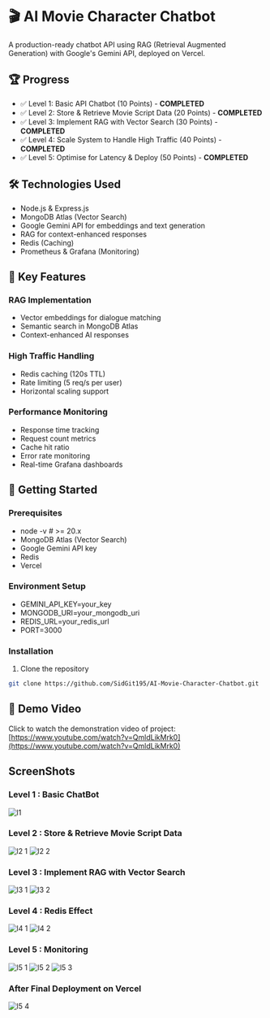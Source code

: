 # 🎬 AI Movie Character Chatbot

A production-ready chatbot API using RAG (Retrieval Augmented Generation) with Google's Gemini API, deployed on Vercel.

## 🏆 Progress
- ✅ Level 1: Basic API Chatbot (10 Points) - **COMPLETED**
- ✅ Level 2: Store & Retrieve Movie Script Data (20 Points) - **COMPLETED**
- ✅ Level 3: Implement RAG with Vector Search (30 Points) - **COMPLETED**
- ✅ Level 4: Scale System to Handle High Traffic (40 Points) - **COMPLETED**
- ✅ Level 5: Optimise for Latency & Deploy (50 Points) - **COMPLETED**

## 🛠️ Technologies Used
- Node.js & Express.js
- MongoDB Atlas (Vector Search)
- Google Gemini API for embeddings and text generation
- RAG for context-enhanced responses
- Redis (Caching)
- Prometheus & Grafana (Monitoring)

## 🎯 Key Features

### RAG Implementation
- Vector embeddings for dialogue matching
- Semantic search in MongoDB Atlas
- Context-enhanced AI responses

### High Traffic Handling
- Redis caching (120s TTL)
- Rate limiting (5 req/s per user)
- Horizontal scaling support

### Performance Monitoring
- Response time tracking
- Request count metrics
- Cache hit ratio
- Error rate monitoring
- Real-time Grafana dashboards


## 🚀 Getting Started

### Prerequisites
- node -v  # >= 20.x
- MongoDB Atlas (Vector Search)
- Google Gemini API key
- Redis 
- Vercel 

### Environment Setup
- GEMINI_API_KEY=your_key
- MONGODB_URI=your_mongodb_uri
- REDIS_URL=your_redis_url
- PORT=3000

### Installation
1. Clone the repository
```bash
git clone https://github.com/SidGit195/AI-Movie-Character-Chatbot.git
```

## 🎥 Demo Video
Click to watch the demonstration video of project: [https://www.youtube.com/watch?v=QmldLikMrk0](https://www.youtube.com/watch?v=QmldLikMrk0)

## ScreenShots

### Level 1 : Basic ChatBot
![l1](https://github.com/user-attachments/assets/aea114fa-d75d-48da-8aa3-b07d94473b3b)

### Level 2 : Store & Retrieve Movie Script Data
![l2 1](https://github.com/user-attachments/assets/688c01b4-6993-474e-9f04-1a69b574063c)
![l2 2](https://github.com/user-attachments/assets/6933c000-c967-4d0f-bdd9-4023537badc0)

### Level 3 : Implement RAG with Vector Search
![l3 1](https://github.com/user-attachments/assets/1d080b7b-438e-4586-91d6-fc10d5738556)
![l3 2](https://github.com/user-attachments/assets/de228fa4-394c-4ee4-8cff-ea7fd5d68316)

### Level 4 : Redis Effect
![l4 1](https://github.com/user-attachments/assets/fdcbece9-92d9-4536-b8d9-5acc8628ce39)
![l4 2](https://github.com/user-attachments/assets/3c7682e0-cd3a-4ffd-a2a4-06431dd0bdfb)

### Level 5 : Monitoring 
![l5 1](https://github.com/user-attachments/assets/d5f29809-a30b-4159-9a71-e2e7ec33aff5)
![l5 2](https://github.com/user-attachments/assets/27ae7506-d21c-4217-b4f9-54f38962d310)
![l5 3](https://github.com/user-attachments/assets/c723e71d-9a9c-4a17-8648-c4ca64279f74)

### After Final Deployment on Vercel
![l5 4](https://github.com/user-attachments/assets/dea7921b-d8ca-427f-a422-bf45d9d04193)

